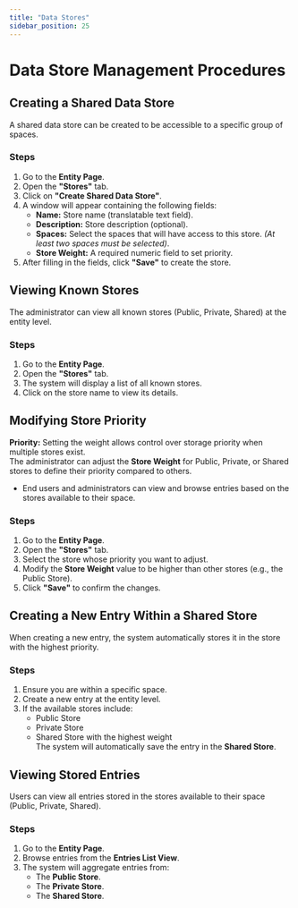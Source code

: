```yaml
---
title: "Data Stores"
sidebar_position: 25
---
```


# Data Store Management Procedures

## Creating a Shared Data Store
A shared data store can be created to be accessible to a specific group of spaces.

### Steps
1. Go to the **Entity Page**.
2. Open the **"Stores"** tab.
3. Click on **"Create Shared Data Store"**.
4. A window will appear containing the following fields:
   - **Name:** Store name (translatable text field).
   - **Description:** Store description (optional).
   - **Spaces:** Select the spaces that will have access to this store. *(At least two spaces must be selected)*.
   - **Store Weight:** A required numeric field to set priority.
5. After filling in the fields, click **"Save"** to create the store.


## Viewing Known Stores
The administrator can view all known stores (Public, Private, Shared) at the entity level.

### Steps
1. Go to the **Entity Page**.
2. Open the **"Stores"** tab.
3. The system will display a list of all known stores.
4. Click on the store name to view its details.


## Modifying Store Priority
**Priority:** Setting the weight allows control over storage priority when multiple stores exist.  
The administrator can adjust the **Store Weight** for Public, Private, or Shared stores to define their priority compared to others.
- End users and administrators can view and browse entries based on the stores available to their space.

### Steps
1. Go to the **Entity Page**.
2. Open the **"Stores"** tab.
3. Select the store whose priority you want to adjust.
4. Modify the **Store Weight** value to be higher than other stores (e.g., the Public Store).
5. Click **"Save"** to confirm the changes.


## Creating a New Entry Within a Shared Store
When creating a new entry, the system automatically stores it in the store with the highest priority.

### Steps
1. Ensure you are within a specific space.
2. Create a new entry at the entity level.
3. If the available stores include:
   - Public Store
   - Private Store
   - Shared Store with the highest weight  
   The system will automatically save the entry in the **Shared Store**.

## Viewing Stored Entries
Users can view all entries stored in the stores available to their space (Public, Private, Shared).

### Steps
1. Go to the **Entity Page**.
2. Browse entries from the **Entries List View**.
3. The system will aggregate entries from:
   - The **Public Store**.
   - The **Private Store**.
   - The **Shared Store**.
